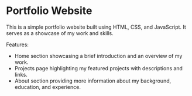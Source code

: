 # Portfolio Website 
This is a simple portfolio website built using HTML, CSS, and JavaScript. It serves as a showcase of my work and skills.

Features: 
- Home section showcasing a brief introduction and an overview of my work.
- Projects page highlighting my featured projects with descriptions and links.
- About section providing more information about my background, education, and experience.

